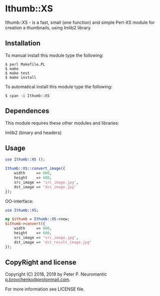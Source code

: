 # Ithumb::XS

Ithumb::XS - is a fast, small (one function) and simple Perl-XS module
for creation a thumbnails, using Imlib2 library.

## Installation

To manual install this module type the following:

```
$ perl Makefile.PL
$ make
$ make test
$ make install
```

To automatical install this module type the following:

```
$ cpan -i Ithumb::XS
```

## Dependences

This module requires these other modules and libraries:

  Imlib2 (binary and headers)

## Usage

```perl
use Ithumb::XS ();

Ithumb::XS::convert_image({
    width     => 800,
    height    => 600,
    src_image => 'src_image.jpg',
    dst_image => 'dst_image.jpg'
});
```

OO-interface:

```perl
use Ithumb::XS;

my $ithumb = Ithumb::XS->new;
$ithumb->convert({
    width     => 800,
    height    => 600,
    src_image => 'src_image.jpg',
    dst_image => 'dst_result_image.jpg'
});
```

## CopyRight and license

Copyright (C) 2018, 2019 by Peter P. Neuromantic <p.brovchenko@protonmail.com>.

For more information see LICENSE file.
